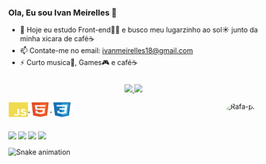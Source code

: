 ### Ola, Eu sou Ivan Meirelles 👋

- 🌱 Hoje eu estudo Front-end👩‍💻 e busco meu lugarzinho ao sol☀ junto da minha xicara de café☕
- 📫 Contate-me no email: ivanmeirelles18@gmail.com
- ⚡ Curto musica🎸, Games🎮 e café☕

##

<div align="center">
  <a href="https://github.com/ivanmeirellesgit">
  <img height="150em" src="https://github-rea 💬 Ask me about ...dme-stats.vercel.app/api?username=ivanmeirellesgit&show_icons=true&theme=dracula&include_all_commits=true&count_private=true"/>
  <img height="150em" src="https://github-readme-stats.vercel.app/api/top-langs/?username=ivanmeirellesgit&layout=compact&langs_count=5&theme=dracula"/>
</div>
<div style="display: inline_block"><br>
  <img align="center" alt="Rafa-Js" height="30" width="40" src="https://raw.githubusercontent.com/devicons/devicon/master/icons/javascript/javascript-plain.svg">
  <img align="center" alt="Rafa-HTML" height="30" width="40" src="https://raw.githubusercontent.com/devicons/devicon/master/icons/html5/html5-original.svg">
  <img align="center" alt="Rafa-CSS" height="30" width="40" src="https://raw.githubusercontent.com/devicons/devicon/master/icons/css3/css3-original.svg">
  <img align="right" alt="Rafa-pic" height="150" style="border-radius:50px;" src="https://octodex.github.com/images/privateinvestocat.jpg?width=676&height=676">
</div>
  
  ##
 
<div> 
  <a href="https://www.instagram.com/ivanmeirellesoficial/" target="_blank"><img src="https://img.shields.io/badge/-Instagram-%23E4405F?style=for-the-badge&logo=instagram&logoColor=white" target="_blank"></a>
 	<a href="https://www.twitch.tv/ivanmeirelless" target="_blank"><img src="https://img.shields.io/badge/Twitch-9146FF?style=for-the-badge&logo=twitch&logoColor=white" target="_blank"></a>
  <a href = "mailto:ivanmeirelles18@gmail.com"><img src="https://img.shields.io/badge/-Gmail-%23333?style=for-the-badge&logo=gmail&logoColor=white" target="_blank"></a>
  <a href="https://www.linkedin.com/in/ivanmeirelles/" target="_blank"><img src="https://img.shields.io/badge/-LinkedIn-%230077B5?style=for-the-badge&logo=linkedin&logoColor=white" target="_blank"></a> 
 
  ![Snake animation](https://github.com/IvanMeirellesGit/IvanMeirellesGit/blob/output/github-contribution-grid-snake.svg)
 
</div>

